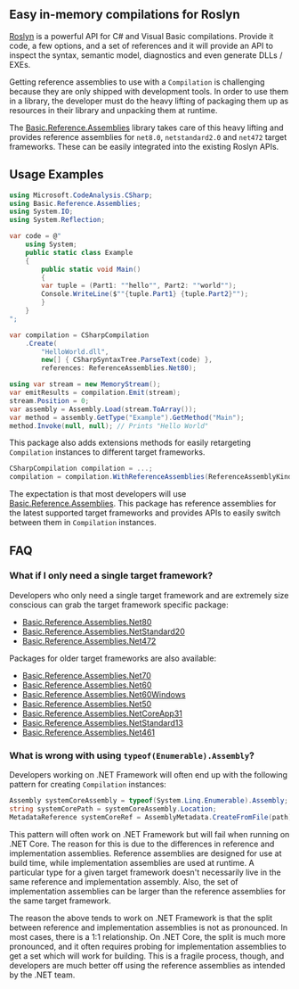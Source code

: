 ## Easy in-memory compilations for Roslyn

[Roslyn](https://github.com/dotnet/roslyn) is a powerful API for C# and Visual 
Basic compilations. Provide it code, a few options, and a set of references and 
it will provide an API to inspect the syntax, semantic model, diagnostics and 
even generate DLLs / EXEs. 

Getting reference assemblies to use with a `Compilation`
is challenging because they are only shipped with development tools. In order to use
them in a library, the developer must do the heavy lifting of packaging them up
as resources in their library and unpacking them at runtime.

The [Basic.Reference.Assemblies](https://www.nuget.org/packages/Basic.Reference.Assemblies/) 
library takes care of this heavy lifting and provides reference assemblies 
for `net8.0`, `netstandard2.0` and `net472` target frameworks. These can be easily 
integrated into the existing Roslyn APIs.

## Usage Examples

```csharp
using Microsoft.CodeAnalysis.CSharp;
using Basic.Reference.Assemblies;
using System.IO;
using System.Reflection;

var code = @"
    using System;
    public static class Example
    {
        public static void Main()
        {
        var tuple = (Part1: ""hello"", Part2: ""world"");
        Console.WriteLine($""{tuple.Part1} {tuple.Part2}"");
        }
    }
";

var compilation = CSharpCompilation
    .Create(
        "HelloWorld.dll",
        new[] { CSharpSyntaxTree.ParseText(code) },
        references: ReferenceAssemblies.Net80);

using var stream = new MemoryStream();
var emitResults = compilation.Emit(stream);
stream.Position = 0;
var assembly = Assembly.Load(stream.ToArray());
var method = assembly.GetType("Example").GetMethod("Main");
method.Invoke(null, null); // Prints "Hello World"

```

This package also adds extensions methods for easily retargeting `Compilation` 
instances to different target frameworks.

```csharp
CSharpCompilation compilation = ...;
compilation = compilation.WithReferenceAssemblies(ReferenceAssemblyKind.Net80);
```

The expectation is that most developers will use [Basic.Reference.Assemblies](https://www.nuget.org/packages/Basic.Reference.Assemblies/).
This package has reference assemblies for the latest supported target frameworks
and provides APIs to easily switch between them in `Compilation` 
instances. 

## FAQ

### What if I only need a single target framework?
Developers who only need a single target framework and are extremely size 
conscious can grab the target framework specific package:

- [Basic.Reference.Assemblies.Net80](https://www.nuget.org/packages/Basic.Reference.Assemblies.Net80/)
- [Basic.Reference.Assemblies.NetStandard20](https://www.nuget.org/packages/Basic.Reference.Assemblies.NetStandard20/)
- [Basic.Reference.Assemblies.Net472](https://www.nuget.org/packages/Basic.Reference.Assemblies.Net472/)

Packages for older target frameworks are also available:

- [Basic.Reference.Assemblies.Net70](https://www.nuget.org/packages/Basic.Reference.Assemblies.Net70/)
- [Basic.Reference.Assemblies.Net60](https://www.nuget.org/packages/Basic.Reference.Assemblies.Net60/)
- [Basic.Reference.Assemblies.Net60Windows](https://www.nuget.org/packages/Basic.Reference.Assemblies.Net60Windows/)
- [Basic.Reference.Assemblies.Net50](https://www.nuget.org/packages/Basic.Reference.Assemblies.Net50/)
- [Basic.Reference.Assemblies.NetCoreApp31](https://www.nuget.org/packages/Basic.Reference.Assemblies.NetCoreApp31/)
- [Basic.Reference.Assemblies.NetStandard13](https://www.nuget.org/packages/Basic.Reference.Assemblies.NetStandard13/)
- [Basic.Reference.Assemblies.Net461](https://www.nuget.org/packages/Basic.Reference.Assemblies.Net461/)

### What is wrong with using `typeof(Enumerable).Assembly`?
Developers working on .NET Framework will often end up with the following pattern
for creating `Compilation` instances:

```c#
Assembly systemCoreAssembly = typeof(System.Linq.Enumerable).Assembly;
string systemCorePath = systemCoreAssembly.Location;
MetadataReference systemCoreRef = AssemblyMetadata.CreateFromFile(path).GetReference();
```

This pattern will often work on .NET Framework but will fail when running on 
.NET Core. The reason for this is due to the differences in reference and 
implementation assemblies. Reference assemblies are designed for use at build 
time, while implementation assemblies are used at runtime. A particular type for 
a given target framework doesn't necessarily live in the same reference and 
implementation assembly. Also, the set of implementation assemblies can be larger
than the reference assemblies for the same target framework.

The reason the above tends to work on .NET Framework is that the split between 
reference and implementation assemblies is not as pronounced. In most cases, 
there is a 1:1 relationship. On .NET Core, the split is much more 
pronounced, and it often requires probing for implementation assemblies to get a 
set which will work for building. This is a fragile process, though, and developers
are much better off using the reference assemblies as intended by the .NET team.
